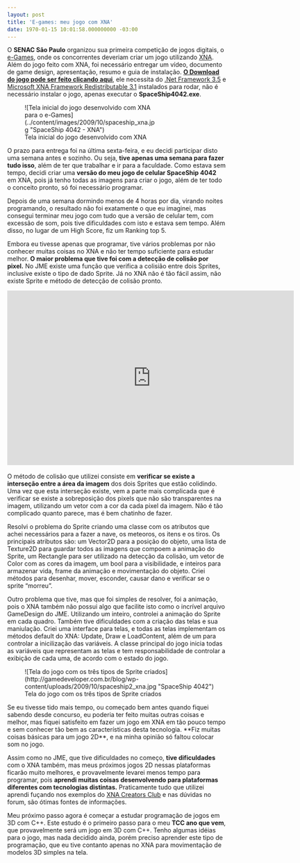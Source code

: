 ```yaml
---
layout: post
title: 'E-games: meu jogo com XNA'
date: 1970-01-15 10:01:58.000000000 -03:00
---
```


O **SENAC São Paulo** organizou sua primeira competição de jogos digitais, o [e-Games](http://www3.sp.senac.br/hotsites/gd2/egames/ "e-games"), onde os concorrentes deveriam criar um jogo utilizando [XNA](http://creators.xna.com/ "XNA"). Além do jogo feito com XNA, foi necessário entregar um vídeo, documento de game design, apresentação, resumo e guia de instalação. [**O Download do jogo pode ser feito clicando aqui**](http://www.gamedeveloper.com.br/cicanci/games/SpaceShip4042_Windows_20091025.zip "SpaceShip 4042 com XNA"), ele necessita do [.Net Framework 3.5](http://www.microsoft.com/downloads/details.aspx?FamilyId=333325FD-AE52-4E35-B531-508D977D32A6&displaylang=en ".Net 3.5") e [Microsoft XNA Framework Redistributable 3.1](http://www.microsoft.com/downloads/details.aspx?FamilyID=53867a2a-e249-4560-8011-98eb3e799ef2&displaylang=en "XNA Framework 3.1") instalados para rodar, não é necessário instalar o jogo, apenas executar o **SpaceShip4042.exe**.

<figure class="wp-caption aligncenter" id="attachment_228" style="width: 300px">![Tela inicial do jogo desenvolvido com XNA para o e-Games](../content/images/2009/10/spaceship_xna.jpg "SpaceShip 4042 - XNA")<figcaption class="wp-caption-text">Tela inicial do jogo desenvolvido com XNA</figcaption></figure>

O prazo para entrega foi na última sexta-feira, e eu decidi participar disto uma semana antes e sozinho. Ou seja, **tive apenas uma semana para fazer tudo isso**, além de ter que trabalhar e ir para a faculdade. Como estava sem tempo, decidi criar uma **versão do meu jogo de celular SpaceShip 4042** em XNA, pois já tenho todas as imagens para criar o jogo, além de ter todo o conceito pronto, só foi necessário programar.

Depois de uma semana dormindo menos de 4 horas por dia, virando noites programando, o resultado não foi exatamente o que eu imaginei, mas consegui terminar meu jogo com tudo que a versão de celular tem, com excessão de som, pois tive dificuldades com isto e estava sem tempo. Além disso, no lugar de um High Score, fiz um Ranking top 5.

Embora eu tivesse apenas que programar, tive vários problemas por não conhecer muitas coisas no XNA e não ter tempo suficiente para estudar melhor. **O maior problema que tive foi com a detecção de colisão por pixel.** No JME existe uma função que verifica a colisião entre dois Sprites, inclusive existe o tipo de dado Sprite. Já no XNA não é tão fácil assim, não existe Sprite e método de detecção de colisão pronto.

<span class="embed-youtube" style="text-align:center; display: block;"><iframe allowfullscreen="true" class="youtube-player" frameborder="0" height="402" src="http://www.youtube.com/embed/pDpPqLm1BMk?version=3&rel=1&fs=1&autohide=2&showsearch=0&showinfo=1&iv_load_policy=1&wmode=transparent" type="text/html" width="660"></iframe></span>

O método de colisão que utilizei consiste em **verificar se existe a interseção entre a área da imagem** dos dois Sprites que estão colidindo. Uma vez que esta interseção existe, vem a parte mais complicada que é verificar se existe a sobreposição dos pixels que não são transparentes na imagem, utilizando um vetor com a cor da cada pixel da imagem. Não é tão complicado quanto parece, mas é bem chatinho de fazer.

Resolvi o problema do Sprite criando uma classe com os atributos que achei necessários para a fazer a nave, os meteoros, os itens e os tiros. Os principais atributos são: um Vector2D para a posição do objeto, uma lista de Texture2D para guardar todos as imagens que compoem a animação do Sprite, um Rectangle para ser utilizado na detecção da colisão, um vetor de Color com as cores da imagem, um bool para a visibilidade, e inteiros para armazenar vida, frame da animação e movimentação do objeto. Criei métodos para desenhar, mover, esconder, causar dano e verificar se o sprite “morreu”.

Outro problema que tive, mas que foi simples de resolver, foi a animação, pois o XNA também não possui algo que facilite isto como o incrível arquivo GameDesign do JME. Utilizando um inteiro, controlei a animação do Sprite em cada quadro. Também tive dificuldades com a criação das telas e sua maniulação. Criei uma interface para telas, e todas as telas implementam os métodos default do XNA: Update, Draw e LoadContent, além de um para controlar a inicilização das variáveis. A classe principal do jogo inicia todas as variáveis que representam as telas e tem responsabilidade de controlar a exibição de cada uma, de acordo com o estado do jogo.

<figure class="wp-caption aligncenter" id="attachment_229" style="width: 500px">![Tela do jogo com os três tipos de Sprite criados](http://gamedeveloper.com.br/blog/wp-content/uploads/2009/10/spaceship2_xna.jpg "SpaceShip 4042")<figcaption class="wp-caption-text">Tela do jogo com os três tipos de Sprite criados</figcaption></figure>Se eu tivesse tido mais tempo, ou começado bem antes quando fiquei sabendo desde concurso, eu poderia ter feito muitas outras coisas e melhor, mas fiquei satisfeito em fazer um jogo em XNA em tão pouco tempo e sem conhecer tão bem as características desta tecnologia. **Fiz muitas coisas básicas para um jogo 2D**, e na minha opinião só faltou colocar som no jogo.

Assim como no JME, que tive dificuldades no começo, **tive dificuldades** com o XNA também, mas meus próximos jogos 2D nessas plataformas ficarão muito melhores, e provavelmente levarei menos tempo para programar, pois **aprendi muitas coisas desenvolvendo para plataformas diferentes com tecnologias distintas.** Praticamente tudo que utilizei aprendi fuçando nos exemplos do [XNA Creators Club](http://creators.xna.com/ "Creators Club") e nas dúvidas no forum, são ótimas fontes de informações.

Meu próximo passo agora é começar a estudar programação de jogos em 3D com C++. Este estudo é o primeiro passo para o meu **TCC ano que vem**, que provavelmente será um jogo em 3D com C++. Tenho algumas idéias para o jogo, mas nada decidido ainda, porém preciso aprender este tipo de programação, que eu tive contanto apenas no XNA para movimentação de modelos 3D simples na tela.


